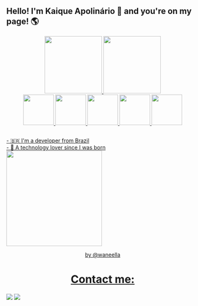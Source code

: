 ## Hello! I'm Kaique Apolinário 👋 and you're on my page! 🌎
<div align="center">
  <a href="https://github.com/kaique-apolinario">
  <img height="150em" src="https://github-readme-stats.vercel.app/api?username=kaique-apolinario&show_icons=true&theme=midnight-purple&include_all_commits=true&count_private=true"/>
  <img height="150em" src="https://github-readme-stats.vercel.app/api/top-langs/?username=kaique-apolinario&layout=demo&langs_count=7&theme=midnight-purple"/>
  <br><img height="80em" src="https://cdn.jsdelivr.net/gh/devicons/devicon/icons/python/python-original-wordmark.svg" />     
  <img height="80em" src="https://cdn.jsdelivr.net/gh/devicons/devicon/icons/javascript/javascript-original.svg" />
  <img height="80em" src="https://cdn.jsdelivr.net/gh/devicons/devicon/icons/html5/html5-original-wordmark.svg" />
  <img height="80em" src="https://cdn.jsdelivr.net/gh/devicons/devicon/icons/css3/css3-original-wordmark.svg" />
  <img height="80em" src="https://cdn.jsdelivr.net/gh/devicons/devicon/icons/windows8/windows8-original.svg" />

</div>
    
  ##

<div>
   - 🇧🇷 I'm a developer from Brazil <br>
   - 🤖 A technology lover since I was born <br>
    <img height="250px" align="center" src="https://bipedepop.files.wordpress.com/2018/01/e867be6e-4888-4e7c-9242-2eb2f38ced21.gif"> <br>
    <p align="center">by @waneella</p>
</div>
    <h1 align="center"> Contact me: </h1>
    
    
<div>
  <a href="mailto:kaiqueapol@outlook.com"><img src="https://img.shields.io/badge/Microsoft_Outlook-0078D4?style=for-the-badge&logo=microsoft-outlook&logoColor=white" target="_blank" align="center"></a>
  <a href="https://www.linkedin.com/in/https://www.linkedin.com/in/kaique-apolinário/" target="_blank"><img src="https://img.shields.io/badge/-LinkedIn-%230077B5?style=for-the-badge&logo=linkedin&logoColor=white" target="_blank" align="center"></a> 
    
</div>
<!--
**Kaique-Apolinario/Kaique-Apolinario** is a ✨ _special_ ✨ repository because its `README.md` (this file) appears on your GitHub profile.

Here are some ideas to get you started:

- 🔭 I’m currently working on ...
- 🌱 I’m currently learning ...
- 👯 I’m looking to collaborate on ...
- 🤔 I’m looking for help with ...
- 💬 Ask me about ...
- 📫 How to reach me: ...
- 😄 Pronouns: ...
- ⚡ Fun fact: ...
-->
